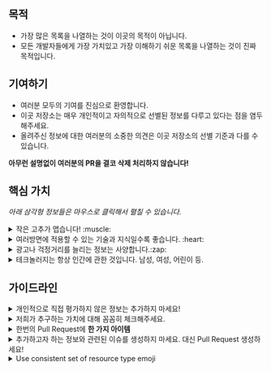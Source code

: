 ## 목적

- 가장 많은 목록을 나열하는 것이 이곳의 목적이 아닙니다.
- 모든 개발자들에게 가장 가치있고 가장 이해하기 쉬운 목록을 나열하는 것이 진짜 목적입니다.

## 기여하기

- 여러분 모두의 기여를 진심으로 환영합니다. 
- 이곳 저장소는 매우 개인적이고 자의적으로 선별된 정보를 다루고 있다는 점을 염두해주세요.
- 올려주신 정보에 대한 여러분의 소중한 의견은 이곳 저장소의 선별 기준과 다를 수 있습니다.

**아무런 설명없이 여러분의 PR을 결코 삭제 처리하지 않습니다!**


## 핵심 가치
*아래 삼각형 정보들은 마우스로 클릭해서 펼칠 수 있습니다.*

<details><summary>작은 고추가 맵습니다! :muscle:</summary><p>

짧고 간결할수록 좋습니다.:heart:<br>
아주 기본이 되는 정보일수록 좋습니다.:heart:<br>
보다 간단 명료하게 설명하고 보다 짧은 시간 내에 쉽게 이해할 수 있는 정보일수록 훨씬 가치가 있습니다.
</p></details>

<details><summary>여러방면에 적용할 수 있는 기술과 지식일수록 좋습니다. :heart: </summary><p>

세상은 결코 멈추지 않습니다. 그리고 모든 것은 변합니다.<br>
이것이 전략적으로 가치있는 기술과 자식을 우선시하는 이유입니다.<br>
이것이 목록에 다분히 철학적이고 학문적인 정보가 많은 이유입니다.
</p></details>

<details><summary>광고나 걱정거리를 늘리는 정보는 사양합니다.:zap: </summary><p>

이미 우리 삶에 그런 것들은 충분합니다.<br>
근심과 걱정을 끼치지 않으면서 도움을 줄 수 있도록 노력해야만 합니다.<br>
끝이 없을 것 같은 정보들(포럼, 뉴스, 블로그, 커뮤니티)은 오히려 성가시거나 가치에 대한 의문을 불러 일으키기도 합니다.<br>
정보를 추가할때 반드시 진실에 주목해야 합니다.
</p></details>

<details><summary>테크놀러지는 항상 인간에 관한 것입니다. 남성, 여성, 어린이 등.</summary><p>

코딩 자체를 위해 코딩하지는 않습니다. 우리는 사람들의 문제를 해결하기 위해 코딩을 합니다.<br>
목록의 가장 기본적인 파트들이 이러한 소프트 기술인 이유입니다.
</p></details>

## 가이드라인

<details><summary>개인적으로 직접 평가하지 않은 정보는 추가하지 마세요!</summary><p>

꼭 필요한 정보인지 심각하게 고려해보셨나요?
왜 해당정보가 포함되어야 하는지 솔직한 의견을 작성해주세요.
해당 자료를 모두 읽으셨죠? 
정보에 대한 간략한 주석을 자겅해주실거죠? 
</p></details>

<details><summary>저희가 추구하는 가치에 대해 꼼꼼히 체크해주세요.</summary><p>

정보를 추가하기 전에 아래 질문에 스스로 답변해주세요. : 
- 모든 개발자들을 발전시킬 수 있는가? 
- 개발자들의 작업의 수준을 높일 수 있는가? 
- 개발자들의 삶의 수준을 높일 수 있는가? 
- 소프트웨어 개발에 입문하는 여러분의 친구에게 직접 추천할만한 정보인가?

</p></details>

<details><summary>한번의 Pull Request에 <b>한 가지 아이템</b></summary><p>
여러분이 추가하고자 하는 아이템에 관해 토론이 필요할 수 있습니다.
한번 PR에 한 가지 아이템을 추가하는 것이 이와 관련된 사람들과 함께 작업하기에 훨씬 용이합니다.
</p></details>

<details><summary>추가하고자 하는 정보와 관련된 이슈를 생성하지 마세요. 대신 Pull Request 생성하세요!</summary><p>

Pull Request 화면에서 추가할 정보에 관해 논의하거나 결정하는 것이 훨씬 쉽고 편합니다.
</p></details>

<details><summary>Use consistent set of resource type emoji</summary><p>

🎥 - 영상/발표와 관련된 Prefix 아이콘
🇰🇷 - 한국어/한글로 제작된 영상 Suffix 아이콘  
🌐 - 영어로 제작된 영상 Suffix 아이콘

</p></details>

